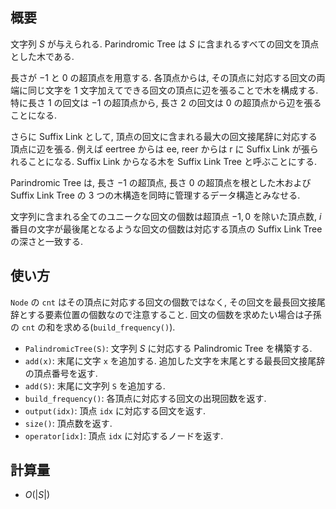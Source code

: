 ## 概要

文字列 $S$ が与えられる. Parindromic Tree は $S$ に含まれるすべての回文を頂点とした木である.

長さが $-1$ と $0$ の超頂点を用意する. 各頂点からは, その頂点に対応する回文の両端に同じ文字を $1$ 文字加えてできる回文の頂点に辺を張ることで木を構成する. 特に長さ $1$ の回文は $-1$ の超頂点から, 長さ $2$ の回文は $0$ の超頂点から辺を張ることになる.

さらに Suffix Link として, 頂点の回文に含まれる最大の回文接尾辞に対応する頂点に辺を張る. 例えば eertree からは ee, reer からは r に Suffix Link が張られることになる. Suffix Link からなる木を Suffix Link Tree と呼ぶことにする.

Parindromic Tree は, 長さ $-1$ の超頂点, 長さ $0$ の超頂点を根とした木および Suffix Link Tree の $3$ つの木構造を同時に管理するデータ構造とみなせる.


文字列に含まれる全てのユニークな回文の個数は超頂点 $-1, 0$ を除いた頂点数, $i$ 番目の文字が最後尾となるような回文の個数は対応する頂点の Suffix Link Tree の深さと一致する.

## 使い方

`Node` の `cnt` はその頂点に対応する回文の個数ではなく, その回文を最長回文接尾辞とする要素位置の個数なので注意すること. 回文の個数を求めたい場合は子孫の `cnt` の和を求める(`build_frequency()`).

* `PalindromicTree(S)`: 文字列 $S$ に対応する Palindromic Tree を構築する.
* `add(x)`: 末尾に文字 `x` を追加する. 追加した文字を末尾とする最長回文接尾辞の頂点番号を返す.
* `add(S)`: 末尾に文字列 `S` を追加する.
* `build_frequency()`: 各頂点に対応する回文の出現回数を返す.
* `output(idx)`: 頂点 `idx` に対応する回文を返す.
* `size()`: 頂点数を返す.
* `operator[idx]`: 頂点 `idx` に対応するノードを返す.

## 計算量

* $O(|S|)$
